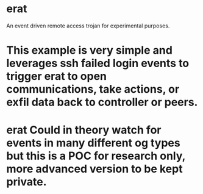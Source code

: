 # erat
An event driven remote access trojan for experimental purposes.

# This example is very simple and leverages ssh failed login events to trigger erat to open communications, take actions, or exfil data back to controller or peers.  
# erat Could in theory watch for events in many different og types but this is a POC for research only, more advanced version to be kept private.
